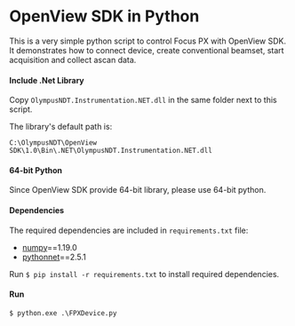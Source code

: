 # OpenView SDK in Python

This is a very simple python script to control Focus PX with OpenView SDK. It demonstrates how to connect device, create conventional beamset, start acquisition and collect ascan data.

#### Include .Net Library

Copy `OlympusNDT.Instrumentation.NET.dll` in the same folder next to this script.

The library's default path is:

`C:\OlympusNDT\OpenView SDK\1.0\Bin\.NET\OlympusNDT.Instrumentation.NET.dll`

#### 64-bit Python

Since OpenView SDK provide 64-bit library, please use 64-bit python.

#### Dependencies

The required dependencies are included in `requirements.txt` file:

- [numpy](https://numpy.org/)==1.19.0
- [pythonnet](https://github.com/pythonnet/pythonnet)==2.5.1

Run `$ pip install -r requirements.txt` to install required dependencies.

#### Run

`$ python.exe .\FPXDevice.py`